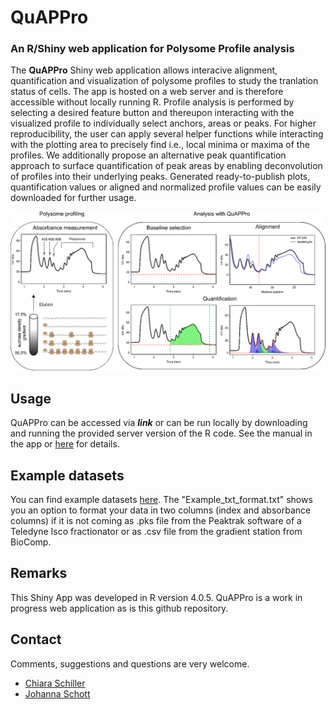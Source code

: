 # QuAPPro

### An R/Shiny web application for Polysome Profile analysis


The **QuAPPro** Shiny web application allows interacive alignment, quantification and visualization of polysome profiles to study the tranlation status of cells. The app is hosted on a web server and is therefore accessible without locally running R. Profile analysis is performed by selecting a desired feature button and thereupon interacting with the visualized profile to individually select anchors, areas or peaks. For higher reproducibility, the user can apply several helper functions while interacting with the plotting area to precisely find i.e., local minima or maxima of the profiles. We additionally propose an alternative peak quantification approach to surface quantification of peak areas by enabling deconvolution of profiles into their underlying peaks. Generated ready-to-publish plots, quantification values or aligned and normalized profile values can be easily downloaded for further usage.




![alt text](https://github.com/johannaschott/QuAPPro/blob/main/Figure1.png)



## Usage

QuAPPro can be accessed  via ***link*** or can be run locally by downloading and running the provided server version of the R code.
See the manual in the app or [here](https://github.com/johannaschott/QuAPPro/blob/main/QuAPPro_manual_v0-0-5.Rmd) for details. 


## Example datasets
You can find example datasets [here](https://github.com/johannaschott/QuAPPro/tree/main/example_profiles).
The "Example_txt_format.txt" shows you an option to format your data in two columns (index and absorbance columns) if it is not coming as .pks file from the Peaktrak software of a Teledyne Isco fractionator or as .csv file from the gradient station from BioComp.


## Remarks
This Shiny App was developed in R version 4.0.5. 
QuAPPro is a work in progress web application as is this github repository.

## Contact

Comments, suggestions and questions are very welcome.
- [Chiara Schiller](mailto:chiara.schiller@stud.uni-heidelberg.de)
- [Johanna Schott](mailto:Johanna.Schott@medma.uni-heidelberg.de)

